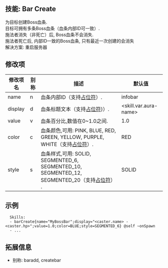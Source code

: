技能: Bar Create
--------------------------

为目标创建Boss血条.  
目标可拥有多条Boss血条（血条内部ID可一致）.  
施法者消失（非死亡）后, Boss血条不会消失.  
施法者死亡后, 内部ID一致的Boss血条, 只有最近一次创建的会消失  
解决方案: 重启服务器

修改项
----------

| 修改项名 | 别称    | 描述                                                                                                    | 默认值 |
|-----------|------------|----------------------------------------------------------------------------------------------------------------|---------------|
| name      | n       | 血条内部ID（支持[占位符](/技能/占位符)）.                                                                                            | infobar                     |
| display   | d       | 血条标题文本（支持[占位符](/技能/占位符))）.                                                                                      | &lt;skill.var.aura-name&gt; |
| value     | v       | 血条百分比,数值在0~1.0之间.                                                             | 1.0                         |
| color     | c       | 血条颜色,可用: PINK, BLUE, RED, GREEN, YELLOW, PURPLE, WHITE（支持[占位符](/技能/占位符)）.                     | RED                         |
| style     | s       | 血条样式,可用: SOLID, SEGMENTED_6, SEGMENTED_10, SEGMENTED_12, SEGMENTED_20（支持[占位符](/技能/占位符)） . | SOLID                       |

示例
--------

      Skills:
      - barCreate{name="MyBossBar";display="<caster.name> - <caster.hp>";value=1.0;color=BLUE;style=SEGMENTED_6} @self ~onSpawn
      - ...

拓展信息
-------

- 别称: baradd, createbar